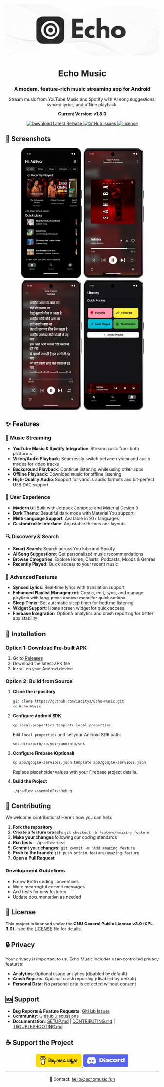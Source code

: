 <div align="center">
  <img src="assets/Echo_github.png" alt="Echo Music Logo" />
</div>

<div align="center">
  <h1>Echo Music</h1>
  <h3>A modern, feature-rich music streaming app for Android</h3>
  <p>Stream music from YouTube Music and Spotify with AI song suggestions, synced lyrics, and offline playback.</p>
  <p><strong>Current Version: v1.8.0</strong></p>
</div>

<div align="center">
  <a href="https://github.com/iad1tya/Echo-Music/releases/latest">
    <img src="https://img.shields.io/badge/Download-Latest%20Release-brightgreen" alt="Download Latest Release"/>
  </a>
  <a href="https://github.com/iad1tya/Echo-Music/issues">
    <img src="https://img.shields.io/github/issues/iad1tya/Echo-Music" alt="GitHub issues"/>
  </a>
  <a href="https://github.com/iad1tya/Echo-Music/blob/main/LICENSE">
    <img src="https://img.shields.io/github/license/iad1tya/Echo-Music" alt="License"/>
  </a>
</div>

## 📱 Screenshots

<div align="center">
  <img src="assets/Screenshots/sc_1.png" alt="Home Screen" width="200"/>
  <img src="assets/Screenshots/sc_2.png" alt="Music Player" width="200"/>
  <img src="assets/Screenshots/sc_3.png" alt="Playlist Management" width="200"/>
  <img src="assets/Screenshots/sc_4.png" alt="Settings" width="200"/>
</div>

## ✨ Features

### 🎵 Music Streaming
- **YouTube Music & Spotify Integration**: Stream music from both platforms
- **Video/Audio Playback**: Seamlessly switch between video and audio modes for video tracks
- **Background Playback**: Continue listening while using other apps
- **Offline Playback**: Download music for offline listening
- **High-Quality Audio**: Support for various audio formats and bit-perfect USB DAC support

### 🎨 User Experience
- **Modern UI**: Built with Jetpack Compose and Material Design 3
- **Dark Theme**: Beautiful dark mode with Material You support
- **Multi-language Support**: Available in 20+ languages
- **Customizable Interface**: Adjustable themes and layouts

### 🔍 Discovery & Search
- **Smart Search**: Search across YouTube and Spotify
- **AI Song Suggestions**: Get personalized music recommendations
- **Browse Categories**: Explore Home, Charts, Podcasts, Moods & Genres
- **Recently Played**: Quick access to your recent music

### 🎯 Advanced Features
- **Synced Lyrics**: Real-time lyrics with translation support
- **Enhanced Playlist Management**: Create, edit, sync, and manage playlists with long-press context menu for quick actions
- **Sleep Timer**: Set automatic sleep timer for bedtime listening
- **Widget Support**: Home screen widget for quick access
- **Firebase Integration**: Optional analytics and crash reporting for better app stability

## 🚀 Installation

### Option 1: Download Pre-built APK
1. Go to [Releases](https://github.com/iad1tya/Echo-Music/releases/latest)
2. Download the latest APK file
3. Install on your Android device

### Option 2: Build from Source
1. **Clone the repository**
   ```bash
   git clone https://github.com/iad1tya/Echo-Music.git
   cd Echo-Music
   ```

2. **Configure Android SDK**
   ```bash
   cp local.properties.template local.properties
   ```
   Edit `local.properties` and set your Android SDK path:
   ```properties
   sdk.dir=/path/to/your/android/sdk
   ```

3. **Configure Firebase (Optional)**
   ```bash
   cp app/google-services.json.template app/google-services.json
   ```
   Replace placeholder values with your Firebase project details.

4. **Build the Project**
   ```bash
   ./gradlew assembleFossDebug
   ```

## 🤝 Contributing

We welcome contributions! Here's how you can help:

1. **Fork the repository**
2. **Create a feature branch**: `git checkout -b feature/amazing-feature`
3. **Make your changes** following our coding standards
4. **Run tests**: `./gradlew test`
5. **Commit your changes**: `git commit -m 'Add amazing feature'`
6. **Push to the branch**: `git push origin feature/amazing-feature`
7. **Open a Pull Request**

### Development Guidelines
- Follow Kotlin coding conventions
- Write meaningful commit messages
- Add tests for new features
- Update documentation as needed

## 📄 License

This project is licensed under the **GNU General Public License v3.0 (GPL-3.0)** - see the [LICENSE](LICENSE) file for details.

## 🔒 Privacy

Your privacy is important to us. Echo Music includes user-controlled privacy features:
- **Analytics**: Optional usage analytics (disabled by default)
- **Crash Reports**: Optional crash reporting (disabled by default)
- **Personal Data**: No personal data is collected without consent

## 🆘 Support

- **Bug Reports & Feature Requests**: [GitHub Issues](https://github.com/iad1tya/Echo-Music/issues)
- **Community**: [GitHub Discussions](https://github.com/iad1tya/Echo-Music/discussions)
- **Documentation**: [SETUP.md](SETUP.md) | [CONTRIBUTING.md](CONTRIBUTING.md) | [TROUBLESHOOTING.md](TROUBLESHOOTING.md)


## ☕ Support the Project
<div align="center">
  <a href="https://buymeacoffee.com/iad1tya">
    <img src="assets/bmac.png" alt="Buy Me a Coffee" width="150"/>
  </a>
  <a href="https://discord.gg/eNFNHaWN97">
    <img src="assets/discord.png" alt="Discord Community" width="150"/>
  </a>
</div>

---

<div align="center">
  <p>📧 Contact: <a href="mailto:hello@echomusic.fun">hello@echomusic.fun</a></p>
</div>